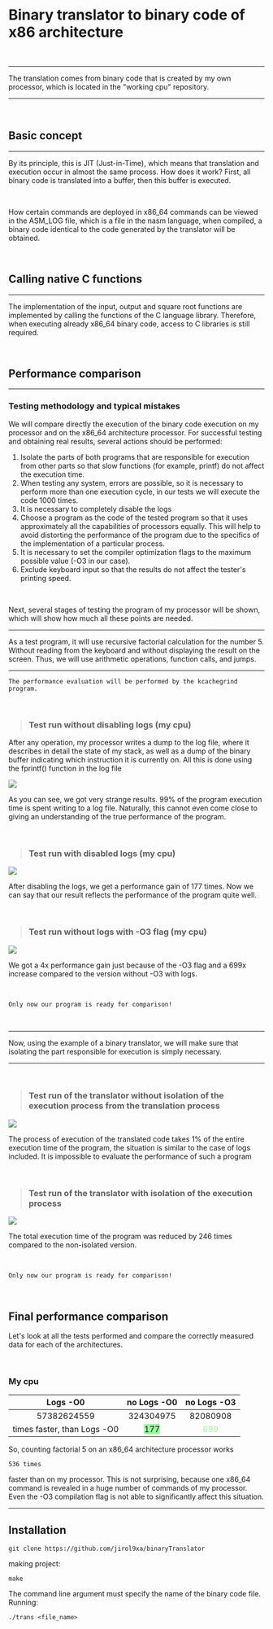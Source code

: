 # Binary translator to binary code of x86 architecture
</br>

-------------------------------------------------
The translation comes from binary code that is created by my own processor, which is located in the "working cpu" repository.

-------------------------------------------------

</br>

## Basic concept
-------------------------------------------------
By its principle, this is JIT (Just-in-Time), which means that translation and execution occur in almost the same process. How does it work? First, all binary code is translated into a buffer, then this buffer is executed.

</br>

How certain commands are deployed in x86_64 commands can be viewed in the ASM_LOG file, which is a file in the nasm language, when compiled, a binary code identical to the code generated by the translator will be obtained.

</br>

## Calling native C functions
-------------------------------------------------
The implementation of the input, output and square root functions are implemented by calling the functions of the C language library. Therefore, when executing already x86_64 binary code, access to C libraries is still required.

</br>

## Performance comparison
-------------------------------------------------
### Testing methodology and typical mistakes
We will compare directly the execution of the binary code execution on my processor and on the x86_64 architecture processor.  For successful testing and obtaining real results, several actions should be performed:
    
1. Isolate the parts of both programs that are responsible for execution from other parts so that slow functions (for example, printf) do not affect the execution time.
2. When testing any system, errors are possible, so it is necessary to perform more than one execution cycle, in our tests we will execute the code 1000 times.
3. It is necessary to completely disable the logs
4. Choose a program as the code of the tested program so that it uses approximately all the capabilities of processors equally. This will help to avoid distorting the performance of the program due to the specifics of the implementation of a particular process.
5. It is necessary to set the compiler optimization flags to the maximum possible value (-O3 in our case).
6. Exclude keyboard input so that the results do not affect the tester's printing speed.

</br>

Next, several stages of testing the program of my processor will be shown, which will show how much all these points are needed.

-------------------------------------------------
As a test program, it will use recursive factorial calculation for the number 5. Without reading from the keyboard and without displaying the result on the screen. Thus, we will use arithmetic operations, function calls, and jumps.

-------------------------------------------------
    The performance evaluation will be performed by the kcachegrind program.

</br>

>### Test run without disabling logs (my cpu)

After any operation, my processor writes a dump to the log file, where it describes in detail the state of my stack, as well as a dump of the binary buffer indicating which instruction it is currently on. All this is done using the fprintf() function in the log file

![](pics/logs_in_proc.png)

As you can see, we got very strange results. 99% of the program execution time is spent writing to a log file. Naturally, this cannot even come close to giving an understanding of the true performance of the program.

</br>

>### Test run with disabled logs (my cpu)

![](pics/no_logs_in_proc.png)

After disabling the logs, we get a performance gain of 177 times. Now we can say that our result reflects the performance of the program quite well.

</br>

>### Test run without logs with -O3 flag (my cpu)

![](pics/no_logs_-03.png)

We got a 4x performance gain just because of the -O3 flag and a 699x increase compared to the version without -O3 with logs.

</br>


    Only now our program is ready for comparison!

</br>

-------------------------------------------------
Now, using the example of a binary translator, we will make sure that isolating the part responsible for execution is simply necessary.

-------------------------------------------------

</br>

>### Test run of the translator without isolation of the execution process from the translation process

![](pics/trans_non_isolate.png)

The process of execution of the translated code takes 1% of the entire execution time of the program, the situation is similar to the case of logs included. It is impossible to evaluate the performance of such a program

</br>

>### Test run of the translator with isolation of the execution process

![](pics/trans_isolate.png)

The total execution time of the program was reduced by 246 times compared to the non-isolated version.

</br>

    Only now our program is ready for comparison!

</br>

## Final performance comparison

Let's look at all the tests performed and compare the correctly measured data for each of the architectures.

</br>

### My cpu

|Logs -O0   |no Logs -O0|no Logs -O3|
|:---------:|:---------:|:---------:|
|57382624559|324304975  |82080908   |
|times faster, than Logs -O0|<span style="background-color: #98fb98"> 177 </span> |<span style="color: #98fb98"> 699 </span>|

So, counting factorial 5 on an x86_64 architecture processor works 

    536 times 

faster than on my processor. This is not surprising, because one x86_64 command is revealed in a huge number of commands of my processor. Even the -O3 compilation flag is not able to significantly affect this situation.

-------------------------------------------------

## Installation

    git clone https://github.com/jirol9xa/binaryTranslator

making project:

    make

The command line argument must specify the name of the binary code file.
Running:

    ./trans <file_name>